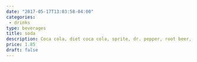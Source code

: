 ```yaml
---
date: "2017-05-17T13:03:58-04:00"
categories:
 - drinks
type: beverages
title: soda
description: Coca cola, diet coca cola, sprite, dr. pepper, root beer, arnold palmer, lemonade
price: 1.85
draft: false
---
```

